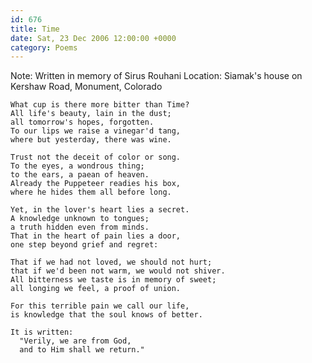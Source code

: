 ```yaml
---
id: 676
title: Time
date: Sat, 23 Dec 2006 12:00:00 +0000
category: Poems
---
```


Note: Written in memory of Sirus Rouhani
Location: Siamak's house on Kershaw Road, Monument, Colorado

    What cup is there more bitter than Time?  
    All life's beauty, lain in the dust;  
    all tomorrow's hopes, forgotten.  
    To our lips we raise a vinegar'd tang,  
    where but yesterday, there was wine.

    Trust not the deceit of color or song.  
    To the eyes, a wondrous thing;  
    to the ears, a paean of heaven.  
    Already the Puppeteer readies his box,  
    where he hides them all before long.

    Yet, in the lover's heart lies a secret.  
    A knowledge unknown to tongues;  
    a truth hidden even from minds.  
    That in the heart of pain lies a door,  
    one step beyond grief and regret:

    That if we had not loved, we should not hurt;  
    that if we'd been not warm, we would not shiver.  
    All bitterness we taste is in memory of sweet;  
    all longing we feel, a proof of union.

    For this terrible pain we call our life,  
    is knowledge that the soul knows of better.

    It is written:  
      "Verily, we are from God,  
      and to Him shall we return."
